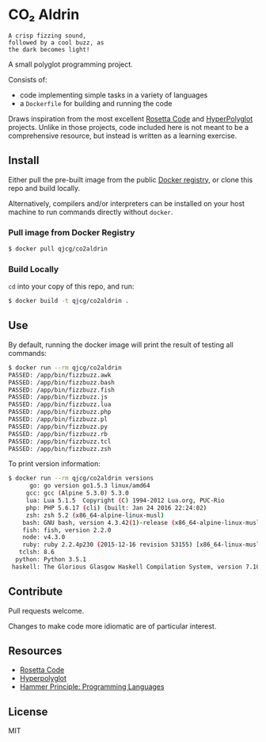# CO₂ Aldrin

```
A crisp fizzing sound,
followed by a cool buzz, as
the dark becomes light!
```

A small polyglot programming project.

Consists of:

- code implementing simple tasks in a variety of languages
- a `Dockerfile` for building and running the code

Draws inspiration from the most excellent [Rosetta Code] and [HyperPolyglot]
projects. Unlike in those projects, code included here is not meant to be a
comprehensive resource, but instead is written as a learning exercise.


## Install

Either pull the pre-built image from the public [Docker
registry](https://hub.docker.com/r/qjcg/co2aldrin/), or clone this repo and
build locally.

Alternatively, compilers and/or interpreters can be installed on your host
machine to run commands directly without `docker`.

### Pull image from Docker Registry

```sh
$ docker pull qjcg/co2aldrin
```

### Build Locally

`cd` into your copy of this repo, and run:

```sh
$ docker build -t qjcg/co2aldrin .
```


## Use

By default, running the docker image will print the result of testing all
commands:

```sh
$ docker run --rm qjcg/co2aldrin
PASSED: /app/bin/fizzbuzz.awk
PASSED: /app/bin/fizzbuzz.bash
PASSED: /app/bin/fizzbuzz.fish
PASSED: /app/bin/fizzbuzz.js
PASSED: /app/bin/fizzbuzz.lua
PASSED: /app/bin/fizzbuzz.php
PASSED: /app/bin/fizzbuzz.pl
PASSED: /app/bin/fizzbuzz.py
PASSED: /app/bin/fizzbuzz.rb
PASSED: /app/bin/fizzbuzz.tcl
PASSED: /app/bin/fizzbuzz.zsh
```

To print version information:

```sh
$ docker run --rm qjcg/co2aldrin versions
      go: go version go1.5.3 linux/amd64
     gcc: gcc (Alpine 5.3.0) 5.3.0
     lua: Lua 5.1.5  Copyright (C) 1994-2012 Lua.org, PUC-Rio
     php: PHP 5.6.17 (cli) (built: Jan 24 2016 22:24:02) 
     zsh: zsh 5.2 (x86_64-alpine-linux-musl)
    bash: GNU bash, version 4.3.42(1)-release (x86_64-alpine-linux-musl)
    fish: fish, version 2.2.0
    node: v4.3.0
    ruby: ruby 2.2.4p230 (2015-12-16 revision 53155) [x86_64-linux-musl]
   tclsh: 8.6
  python: Python 3.5.1
 haskell: The Glorious Glasgow Haskell Compilation System, version 7.10.3
```


## Contribute

Pull requests welcome.

Changes to make code more idiomatic are of particular interest.


## Resources

- [Rosetta Code]
- [Hyperpolyglot]
- [Hammer Principle: Programming Languages](http://hammerprinciple.com/therighttool)


## License

MIT



[Rosetta Code]: http://rosettacode.org/wiki/Rosetta_Code
[HyperPolyglot]: http://hyperpolyglot.org/
